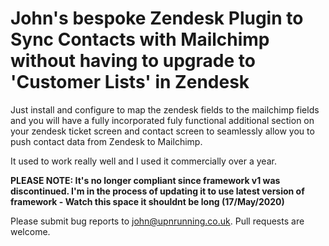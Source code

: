 # John's bespoke Zendesk Plugin to Sync Contacts with Mailchimp without having to upgrade to 'Customer Lists' in Zendesk

Just install and configure to map the zendesk fields to the mailchimp fields and you will have a fully incorporated fuly functional additional section on your zendesk ticket screen and contact screen to seamlessly allow you to push contact data from Zendesk to Mailchimp.

It used to work really well and I used it commercially over a year.

**PLEASE NOTE: It's no longer compliant since framework v1 was discontinued. I'm in the process of updating it to use latest version of framework - Watch this space it shouldnt be long (17/May/2020)**

Please submit bug reports to [john@upnrunning.co.uk](). Pull requests are welcome.
